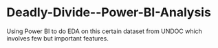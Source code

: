 # Deadly-Divide--Power-BI-Analysis
Using Power BI to do EDA on this certain dataset from UNDOC which involves few but important features.
